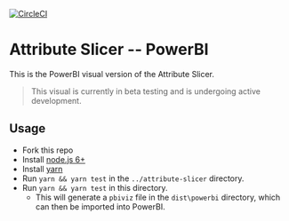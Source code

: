 [![CircleCI](https://circleci.com/gh/Microsoft/PowerBI-visuals-AttributeSlicer/tree/master.svg?style=svg)](https://circleci.com/gh/Microsoft/PowerBI-visuals-AttributeSlicer/tree/master)

# Attribute Slicer -- PowerBI

This is the PowerBI visual version of the Attribute Slicer.

> This visual is currently in beta testing and is undergoing active development.

## Usage
* Fork this repo
* Install [node.js 6+](https://nodejs.org)
* Install [yarn](https://yarnpkg.com/)
* Run `yarn && yarn test` in the `../attribute-slicer` directory.
* Run `yarn && yarn test` in this directory.
    * This will generate a `pbiviz` file in the `dist\powerbi` directory, which can then be imported into PowerBI.
